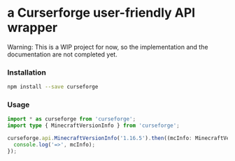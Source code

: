 # a Curserforge user-friendly API wrapper

Warning: This is a WIP project for now, so the implementation and the documentation are not completed yet.

### Installation

```bash
npm install --save curseforge
```

### Usage

```ts
import * as curseforge from 'curseforge';
import type { MinecraftVersionInfo } from 'curseforge';

curseforge.api.MinecraftVersionInfo('1.16.5').then((mcInfo: MinecraftVersionInfo) => {
  console.log('=>', mcInfo);
});
```
